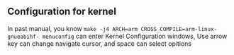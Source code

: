 ## Configuration for kernel

In past manual, you know ```make -j4 ARCH=arm CROSS_COMPILE=arm-linux-gnueabihf- menuconfig``` can enter Kernel Configuration windows, Use arrow key can change navigate cursor, and space can select opitions

